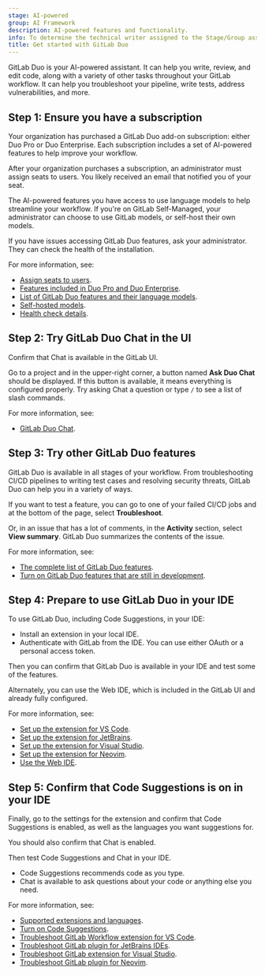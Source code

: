 ```yaml
---
stage: AI-powered
group: AI Framework
description: AI-powered features and functionality.
info: To determine the technical writer assigned to the Stage/Group associated with this page, see https://handbook.gitlab.com/handbook/product/ux/technical-writing/#assignments
title: Get started with GitLab Duo
---
```


GitLab Duo is your AI-powered assistant. It can help you write, review, and edit code,
along with a variety of other tasks throughout your GitLab workflow.
It can help you troubleshoot your pipeline, write tests, address vulnerabilities, and more.

## Step 1: Ensure you have a subscription

Your organization has purchased a GitLab Duo add-on subscription: either Duo Pro or Duo Enterprise.
Each subscription includes a set of AI-powered features to help improve your workflow.

After your organization purchases a subscription, an administrator must assign seats to users.
You likely received an email that notified you of your seat.

The AI-powered features you have access to use language models to help streamline
your workflow. If you're on GitLab Self-Managed, your administrator can choose to use
GitLab models, or self-host their own models.

If you have issues accessing GitLab Duo features, ask your administrator.
They can check the health of the installation.

For more information, see:

- [Assign seats to users](../../subscriptions/subscription-add-ons.md#assign-gitlab-duo-seats).
- [Features included in Duo Pro and Duo Enterprise](https://about.gitlab.com/gitlab-duo/#pricing).
- [List of GitLab Duo features and their language models](../gitlab_duo/_index.md).
- [Self-hosted models](../../administration/gitlab_duo_self_hosted/_index.md).
- [Health check details](../gitlab_duo/setup.md#run-a-health-check-for-gitlab-duo).

## Step 2: Try GitLab Duo Chat in the UI

Confirm that Chat is available in the GitLab UI.

Go to a project and in the upper-right corner, a button named **Ask Duo Chat** should be displayed.
If this button is available, it means everything is configured properly.
Try asking Chat a question or type `/` to see a list of slash commands.

For more information, see:

- [GitLab Duo Chat](../gitlab_duo_chat/_index.md).

## Step 3: Try other GitLab Duo features

GitLab Duo is available in all stages of your workflow. From troubleshooting
CI/CD pipelines to writing test cases and resolving security threats, GitLab Duo can help you
in a variety of ways.

If you want to test a feature, you can go to one of your failed CI/CD jobs and at the bottom
of the page, select **Troubleshoot**.

Or, in an issue that has a lot of comments, in the **Activity** section, select **View summary**.
GitLab Duo summarizes the contents of the issue.

For more information, see:

- [The complete list of GitLab Duo features](../gitlab_duo/_index.md).
- [Turn on GitLab Duo features that are still in development](../gitlab_duo/turn_on_off.md#turn-on-beta-and-experimental-features).

## Step 4: Prepare to use GitLab Duo in your IDE

To use GitLab Duo, including Code Suggestions, in your IDE:

- Install an extension in your local IDE.
- Authenticate with GitLab from the IDE. You can use either OAuth or a personal access token.

Then you can confirm that GitLab Duo is available in your IDE and test some of the features.

Alternately, you can use the Web IDE, which is included in the GitLab UI and already fully configured.

For more information, see:

- [Set up the extension for VS Code](../../editor_extensions/visual_studio_code/setup.md).
- [Set up the extension for JetBrains](../../editor_extensions/jetbrains_ide/setup.md).
- [Set up the extension for Visual Studio](../../editor_extensions/visual_studio/setup.md).
- [Set up the extension for Neovim](../../editor_extensions/neovim/setup.md).
- [Use the Web IDE](../project/web_ide/_index.md).

## Step 5: Confirm that Code Suggestions is on in your IDE

Finally, go to the settings for the extension and confirm that Code Suggestions is enabled,
as well as the languages you want suggestions for.

You should also confirm that Chat is enabled.

Then test Code Suggestions and Chat in your IDE.

- Code Suggestions recommends code as you type.
- Chat is available to ask questions about your code or anything else you need.

For more information, see:

- [Supported extensions and languages](../project/repository/code_suggestions/supported_extensions.md).
- [Turn on Code Suggestions](../project/repository/code_suggestions/set_up.md#turn-on-code-suggestions).
- [Troubleshoot GitLab Workflow extension for VS Code](../../editor_extensions/visual_studio_code/troubleshooting.md).
- [Troubleshoot GitLab plugin for JetBrains IDEs](../../editor_extensions/jetbrains_ide/jetbrains_troubleshooting.md).
- [Troubleshoot GitLab extension for Visual Studio](../../editor_extensions/visual_studio/visual_studio_troubleshooting.md).
- [Troubleshoot GitLab plugin for Neovim](../../editor_extensions/neovim/neovim_troubleshooting.md).
